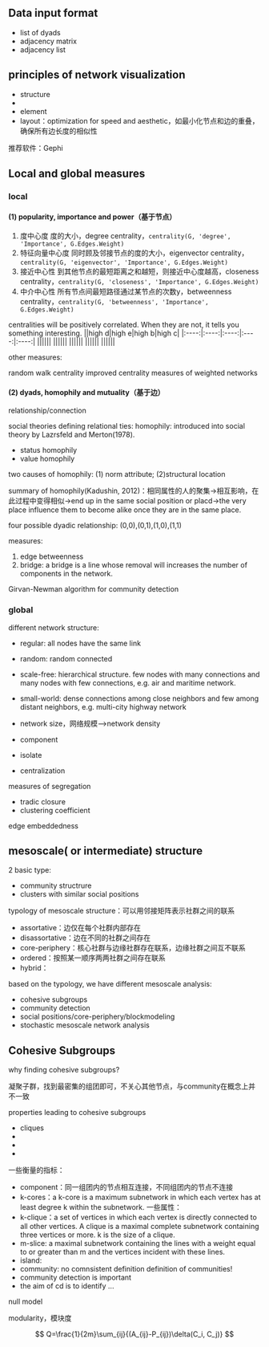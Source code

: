 ## Data input format
+ list of dyads
+ adjacency matrix
+ adjacency list
## principles of network visualization
+ structure
+ 
+ element
+ layout：optimization for speed and aesthetic，如最小化节点和边的重叠，确保所有边长度的相似性

推荐软件：Gephi

## Local and global measures

### local
#### (1) popularity, importance and power（基于节点）
1. 度中心度 度的大小，degree centrality，```centrality(G, 'degree', 'Importance', G.Edges.Weight)```
2. 特征向量中心度 同时顾及邻接节点的度的大小，eigenvector centrality，```centrality(G, 'eigenvector', 'Importance', G.Edges.Weight)```
3. 接近中心性 到其他节点的最短距离之和越短，则接近中心度越高，closeness centrality，```centrality(G, 'closeness', 'Importance', G.Edges.Weight)```
4. 中介中心性 所有节点间最短路径通过某节点的次数y，betweenness centrality，```centrality(G, 'betweenness', 'Importance', G.Edges.Weight)```

centralities will be positively correlated. When they are not, it tells you something interesting.
||high d|high e|high b|high c|
|:----:|:----:|:----:|:----:|:----:|
||||||
||||||
||||||
||||||
||||||

other measures: 

random walk centrality
improved centrality measures of weighted networks

#### (2) dyads, homophily and mutuality（基于边）

relationship/connection

social theories defining relational ties: homophily: introduced into social theory by Lazrsfeld and Merton(1978).
+ status homophily
+ value homophily

two causes of homophily: (1) norm attribute; (2)structural location

summary of homophily(Kadushin, 2012)：相同属性的人的聚集->相互影响，在此过程中变得相似->end up in the same social position or placd->the very place influence them to become alike once they are in the same place.

four possible dyadic relationship: (0,0),(0,1),(1,0),(1,1)

measures:

1. edge betweenness
2. bridge: a bridge is a line whose removal will increases the number of components in the network.

Girvan-Newman algorithm for community detection

### global

different network structure: 
+ regular: all nodes have the same link
+ random: random connected
+ scale-free: hierarchical structure. few nodes with many connections and many nodes with few connections, e.g. air and maritime network.
+ small-world: dense connections among close neighbors and few among distant neighbors, e.g. multi-city highway network

+ network size，网络规模-->network density
+ component
+ isolate
+ centralization

measures of segregation

+ tradic closure
+ clustering coefficient

edge embeddedness



## mesoscale( or intermediate) structure

2 basic type:

+ community structrure
+ clusters with similar social positions

typology of mesoscale structure：可以用邻接矩阵表示社群之间的联系
+ assortative：边仅在每个社群内部存在
+ disassortative：边在不同的社群之间存在
+ core-periphery：核心社群与边缘社群存在联系，边缘社群之间互不联系
+ ordered：按照某一顺序两两社群之间存在联系
+ hybrid：

based on the typology, we have different mesoscale analysis:

+ cohesive subgroups
+ community detection
+ social positions/core-periphery/blockmodeling
+ stochastic mesoscale network analysis

## Cohesive Subgroups

why finding cohesive subgroups?

凝聚子群，找到最密集的组团即可，不关心其他节点，与community在概念上并不一致

properties leading to cohesive subgroups

+ cliques
+
+
+

一些衡量的指标：

+ component：同一组团内的节点相互连接，不同组团内的节点不连接
+ k-cores：a k-core is a maximum subnetwork in which each vertex has at least degree k within the subnetwork.
    一些属性：
+ k-clique：a set of vertices in which each vertex is directly connected to all other vertices. A clique is a maximal complete subnetwork containing three vertices or more. k is the size of a clique.
+ m-slice: a maximal subnetwork containing the lines with a weight equal to or greater than m and the vertices incident with these lines.
+ island: 
+ community: no comnsistent definition definition of communities!
 + community detection is important
 + the aim of cd is to identify ...


null model

modularity，模块度

$$
Q=\frac{1}{2m}\sum_{ij}{(A_{ij}-P_{ij})\delta(C_i, C_j)}
$$
